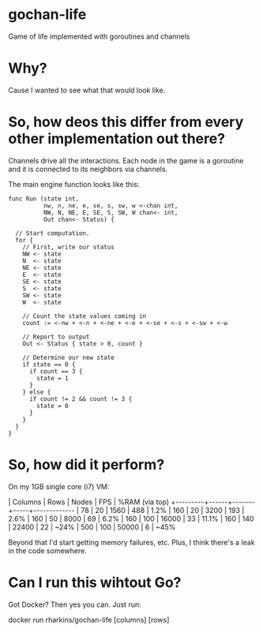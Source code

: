 gochan-life
===========

Game of life implemented with goroutines and channels

Why?
====

Cause I wanted to see what that would look like.

So, how deos this differ from every other implementation out there?
===================================================================

Channels drive all the interactions.  Each node in the game is a goroutine and
it is connected to its neighbors via channels.

The main engine function looks like this:

    func Run (state int,
              nw, n, ne, e, se, s, sw, w <-chan int,
              NW, N, NE, E, SE, S, SW, W chan<- int,
              Out chan<- Status) {

      // Start computation.
      for {
        // First, write our status
        NW <- state
        N  <- state
        NE <- state
        E  <- state
        SE <- state
        S  <- state
        SW <- state
        W  <- state

        // Count the state values coming in
        count := <-nw + <-n + <-ne + <-e + <-se + <-s + <-sw + <-w

        // Report to output
        Out <- Status { state > 0, count }

        // Determine our new state
        if state == 0 {
          if count == 3 {
            state = 1
          }
        } else {
          if count != 2 && count != 3 {
            state = 0
          }
        }
      }
    }


So, how did it perform?
=======================

On my 1GB single core (i7) VM:

| Columns | Rows | Nodes | FPS | %RAM (via top)
+---------+------+-------+-----+-------------
| 78      | 20   | 1560  | 488 | 1.2%
| 160     | 20   | 3200  | 193 | 2.6%
| 160     | 50   | 8000  | 69  | 6.2%
| 160     | 100  | 16000 | 33  | 11.1%
| 160     | 140  | 22400 | 22  | ~24%
| 500     | 100  | 50000 | 6   | ~45%

Beyond that I'd start getting memory failures, etc.  Plus, I think there's a 
leak in the code somewhere.

Can I run this wihtout Go?
==========================

Got Docker?  Then yes you can.  Just run:

docker run rharkins/gochan-life [columns] [rows]


